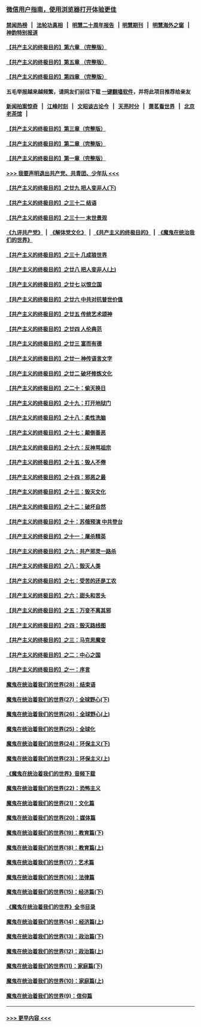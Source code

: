 ### [微信用户指南，使用浏览器打开体验更佳](https://github.com/gfw-breaker/banned-news1/blob/master/indexes/wechat-guide.md?t=0)
#### [禁闻热榜](热点新闻.md?t=0)  &nbsp;&nbsp;|&nbsp;&nbsp; [法轮功真相](https://github.com/gfw-breaker/truth/blob/master/README.md?t=0) &nbsp;&nbsp;|&nbsp;&nbsp; [明慧二十周年报告](https://github.com/gfw-breaker/mh-reports/blob/master/README.md?t=0) &nbsp;&nbsp;|&nbsp;&nbsp;[明慧期刊](https://github.com/gfw-breaker/mh-qikan) &nbsp;&nbsp;|&nbsp;&nbsp; [明慧海外之窗](https://github.com/gfw-breaker/mh-news/blob/master/README.md?t=0) &nbsp;&nbsp;|&nbsp;&nbsp; [神韵特别报道](https://github.com/gfw-breaker/mh-news/blob/master/shenyun.md?t=0)
#### [【共产主义的终极目的】第六章 （完整版）](../pages/nsc422/n11428913.md?t=02082102) 
#### [【共产主义的终极目的】第五章 （完整版）](../pages/nsc422/n11428912.md?t=02082102) 
#### [【共产主义的终极目的】第四章 （完整版）](../pages/nsc422/n11428907.md?t=02082102) 
#### 五毛举报越来越频繁，请网友们前往下载 [一键翻墙软件](https://github.com/gfw-breaker/ssr-accounts)，并将此项目推荐给亲友
#### [新闻拍案惊奇](https://github.com/gfw-breaker/banned-news1/blob/master/pages/link4.md) &nbsp;&nbsp;|&nbsp;&nbsp; [江峰时刻](https://github.com/gfw-breaker/banned-news1/blob/master/pages/link4.md) &nbsp;&nbsp;|&nbsp;&nbsp; [文昭谈古论今](https://github.com/gfw-breaker/banned-news1/blob/master/pages/link4.md) &nbsp;&nbsp;|&nbsp;&nbsp; [天亮时分](https://github.com/gfw-breaker/banned-news1/blob/master/pages/link4.md) &nbsp;&nbsp;|&nbsp;&nbsp; [萧茗看世界](https://github.com/gfw-breaker/banned-news1/blob/master/pages/link4.md) &nbsp;&nbsp;|&nbsp;&nbsp; [北京老茶馆](https://github.com/gfw-breaker/banned-news1/blob/master/pages/link4.md) &nbsp;&nbsp;|&nbsp;&nbsp; 
#### [【共产主义的终极目的】第三章（完整版）](../pages/nsc422/n11428848.md?t=02082102) 
#### [【共产主义的终极目的】第二章（完整版）](../pages/nsc422/n11428831.md?t=02082102) 
#### [【共产主义的终极目的】第一章（完整版）](../pages/nsc422/n11417651.md?t=02082102) 
#### [>>> 我要声明退出共产党、共青团、少年队 <<<](https://github.com/begood0513/goodnews/blob/master/quit/letter.md) 
#### [【共产主义的终极目的】之廿九 把人变非人(下)](../pages/nsc422/n11344140.md?t=02082102) 
#### [【共产主义的终极目的】之三十二 结语](../pages/nsc422/n11360535.md?t=02082102) 
#### [【共产主义的终极目的】之三十一 末世景观](../pages/nsc422/n11351129.md?t=02082102) 
#### [《九评共产党》](https://github.com/begood0513/9ping.md/blob/master/README.md) &nbsp;|&nbsp; [《解体党文化》](../../../../jtdwh.md/blob/master/README.md)  &nbsp;|&nbsp; [《共产主义的终极目的》](../../../../gczydzjmd.md/blob/master/README.md) &nbsp;|&nbsp; [《魔鬼在统治我们的世界》](../../../../mgztzwmdsj.md/blob/master/README.md) 
#### [【共产主义的终极目的】之三十 几成狼世界](../pages/nsc422/n11348280.md?t=02082102) 
#### [【共产主义的终极目的】之廿八 把人变非人(上)](../pages/nsc422/n11340492.md?t=02082102) 
#### [【共产主义的终极目的】之廿七 以恨立国](../pages/nsc422/n11336944.md?t=02082102) 
#### [【共产主义的终极目的】之廿六 中共对抗普世价值](../pages/nsc422/n11324785.md?t=02082102) 
#### [【共产主义的终极目的】之廿五 传统艺术颂神](../pages/nsc422/n11296396.md?t=02082102) 
#### [【共产主义的终极目的】之廿四 人伦典范](../pages/nsc422/n11296397.md?t=02082102) 
#### [【共产主义的终极目的】之廿三 富而有德](../pages/nsc422/n11283598.md?t=02082102) 
#### [【共产主义的终极目的】之廿一 神传语言文字](../pages/nsc422/n11263265.md?t=02082102) 
#### [【共产主义的终极目的】之廿二 破坏修炼文化](../pages/nsc422/n11245728.md?t=02082102) 
#### [【共产主义的终极目的】之二十：偷天换日](../pages/nsc422/n11238846.md?t=02082102) 
#### [【共产主义的终极目的】之十九：打开地狱门](../pages/nsc422/n11206376.md?t=02082102) 
#### [【共产主义的终极目的】之十八：柔性洗脑](../pages/nsc422/n11199994.md?t=02082102) 
#### [【共产主义的终极目的】之十七：颠倒善恶](../pages/nsc422/n11179782.md?t=02082102) 
#### [【共产主义的终极目的】之十六：反神骂祖宗](../pages/nsc422/n11166798.md?t=02082102) 
#### [【共产主义的终极目的】之十五：毁人不倦](../pages/nsc422/n11166792.md?t=02082102) 
#### [【共产主义的终极目的】之十四：邪恶之最](../pages/nsc422/n11150249.md?t=02082102) 
#### [【共产主义的终极目的】之十三：毁灭文化](../pages/nsc422/n11135227.md?t=02082102) 
#### [【共产主义的终极目的】之十二：破坏自然](../pages/nsc422/n11135214.md?t=02082102) 
#### [【共产主义的终极目的】之十：苏俄预演 中共登台](../pages/nsc422/n11118424.md?t=02082102) 
#### [【共产主义的终极目的】之十一：屠杀精英](../pages/nsc422/n11118442.md?t=02082102) 
#### [【共产主义的终极目的】之九：共产邪灵一路杀](../pages/nsc422/n11114139.md?t=02082102) 
#### [【共产主义的终极目的】之八：毁灭人类](../pages/nsc422/n11108503.md?t=02082102) 
#### [【共产主义的终极目的】之七：受苦的还是工农](../pages/nsc422/n11101809.md?t=02082102) 
#### [【共产主义的终极目的】之六：甜头和苦头](../pages/nsc422/n11096971.md?t=02082102) 
#### [【共产主义的终极目的】之五：万变不离其邪](../pages/nsc422/n11091285.md?t=02082102) 
#### [【共产主义的终极目的】之四：毁灭路线图](../pages/nsc422/n11086284.md?t=02082102) 
#### [【共产主义的终极目的】之三：马克思魔变](../pages/nsc422/n11061941.md?t=02082102) 
#### [【共产主义的终极目的】之二：中心之国](../pages/nsc422/n11047728.md?t=02082102) 
#### [【共产主义的终极目的】之一：序言](../pages/nsc422/n11086077.md?t=02082102) 
#### [魔鬼在统治着我们的世界(28)：结束语](../pages/nsc422/n10936246.md?t=02082102) 
#### [魔鬼在统治着我们的世界(27)：全球野心(下)](../pages/nsc422/n10928319.md?t=02082102) 
#### [魔鬼在统治着我们的世界(26)：全球野心(上)](../pages/nsc422/n10900318.md?t=02082102) 
#### [魔鬼在统治着我们的世界(25)：全球化](../pages/nsc422/n10788205.md?t=02082102) 
#### [魔鬼在统治着我们的世界(24)：环保主义(下)](../pages/nsc422/n10695307.md?t=02082102) 
#### [魔鬼在统治着我们的世界(23)：环保主义(上)](../pages/nsc422/n10688613.md?t=02082102) 
#### [《魔鬼在统治着我们的世界》音频下载](../pages/nsc422/n10635553.md?t=02082102) 
#### [魔鬼在统治着我们的世界(22)：恐怖主义](../pages/nsc422/n10614727.md?t=02082102) 
#### [魔鬼在统治着我们的世界(21)：文化篇](../pages/nsc422/n10597706.md?t=02082102) 
#### [魔鬼在统治着我们的世界(20)：媒体篇](../pages/nsc422/n10586579.md?t=02082102) 
#### [魔鬼在统治着我们的世界(19)：教育篇(下)](../pages/nsc422/n10564808.md?t=02082102) 
#### [魔鬼在统治着我们的世界(18)：教育篇(上)](../pages/nsc422/n10526970.md?t=02082102) 
#### [魔鬼在统治着我们的世界(17)：艺术篇](../pages/nsc422/n10499093.md?t=02082102) 
#### [魔鬼在统治着我们的世界(16)：法律篇](../pages/nsc422/n10485969.md?t=02082102) 
#### [魔鬼在统治着我们的世界(15)：经济篇(下)](../pages/nsc422/n10469975.md?t=02082102) 
#### [《魔鬼在统治着我们的世界》全书目录](../pages/nsc422/n10464261.md?t=02082102) 
#### [魔鬼在统治着我们的世界(14)：经济篇(上)](../pages/nsc422/n10457370.md?t=02082102) 
#### [魔鬼在统治着我们的世界(13)：政治篇(下)](../pages/nsc422/n10448270.md?t=02082102) 
#### [魔鬼在统治着我们的世界(12)：政治篇(上)](../pages/nsc422/n10444576.md?t=02082102) 
#### [魔鬼在统治着我们的世界(11)：家庭篇(下)](../pages/nsc422/n10440961.md?t=02082102) 
#### [魔鬼在统治着我们的世界(10)：家庭篇(上)](../pages/nsc422/n10435448.md?t=02082102) 
#### [魔鬼在统治着我们的世界(9)：信仰篇](../pages/nsc422/n10432159.md?t=02082102) 

----
#### [ >>> 更早内容 <<< ](../indexes/nsc422-earlier.md)
